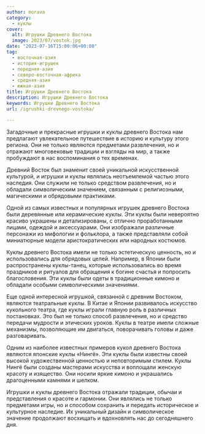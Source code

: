 ```yaml
---
author: morava
category:
  - куклы
cover:
  alt: Игрушки Древнего Востока
  image: 2023/07/vostok.jpg
date: "2023-07-16T15:00:06+00:00"
tag:
  - восточная-азия
  - история-игрушек
  - передняя-азия
  - северо-восточная-африка
  - средняя-азия
  - южная-азия
title: Игрушки Древнего Востока
description: Игрушки Древнего Востока
keywords: Игрушки Древнего Востока
url: /igrushki-drevnego-vostoka/

---
```

Загадочные и прекрасные игрушки и куклы древнего Востока нам предлагают увлекательное путешествие в историю и культуру этого региона. Они не только являются предметами развлечения, но и отражают многовековые традиции и взгляды на мир, а также пробуждают в нас воспоминания о тех временах.

Древний Восток был знаменит своей уникальной искусственной культурой, и игрушки и куклы являлись неотъемлемой частью этого наследия. Они служили не только средством развлечения, но и обладали символическим значением, связанным с религиозными, магическими и обрядовыми практиками.

Одной из самых известных и популярных игрушек древнего Востока были деревянные или керамические куклы. Эти куклы были невероятно красиво украшены и детализированы, с отлично проработанными лицами, одеждой и аксессуарами. Они изображали различные персонажи из мифологии и фольклора, а также представляли собой миниатюрные модели аристократических или народных костюмов.

Куклы древнего Востока имели не только эстетическую ценность, но и использовались для обрядовых целей. Например, в Японии были распространены куклы-танец, которые использовались во время праздников и ритуалов для обращения к богине счастья и попросить благословения. Эти куклы были одеты в традиционные кимоно и обладали особыми символическими значениями.

Еще одной интересной игрушкой, связанной с древним Востоком, являются театральные куклы. В Китае и Японии развивалось искусство кукольного театра, где куклы играли главную роль в различных постановках. Это был не только способ развлечения, но и средство передачи мудрости и этических уроков. Куклы в театре имели сложные механизмы, позволяющие им двигаться, поворачивать головы и даже разговаривать.

Одним из наиболее известных примеров кукол древнего Востока являются японские куклы «Нингё». Эти куклы были известны своей высокой художественной ценностью и неповторимым стилем. Куклы Нингё были созданы мастерами искусства и воплощали женскую красоту и изящество. Они носили яркие кимоно и украшались драгоценными камнями и шелком.

Игрушки и куклы древнего Востока отражали традиции, обычаи и представления о красоте и гармонии. Они являлись не только предметами игры, но и способом сохранить и передать историческое и культурное наследие. Их уникальный дизайн и символическое значение продолжают восхищать и вдохновлять нас до сегодняшнего дня.

